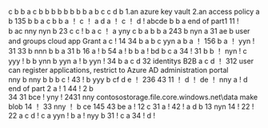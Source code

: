 c
b
b
a
c
b
b
b
b
b
b
b
b
a
b
c
c
d
b
1.an azure key vault  2.an access policy
a
b
135
b
b
a
c
b
b
a ！
c ！
a
d
a ！
c ！
d !
abcde
b
b
a end of part1
11 !   
b
ac
nny
nyn
b
23
c
c !
b
a
c ！
a
yny
c
b
a
b
b
a
243
b
nyn
a
31
ae
b
user and groups  cloud app   Grant
a
c !
14
34
b
a
b
c
yyn
a
b
a ！
156 
b
a ！
yyn !
31
33
b
nnn
b
b
a
31
b
16
a !
b
54
a !
b
b
a !
bd
b
c
a
34 !
31
b
b ！
nyn !
c
yyy !
b
b
ynn
b
yyn
a !
b
yyn !
34 
b
a
c
d
32
identitys B2B
a
c
d ！
312
user can register applications, restrict to Azure AD administration portal  
nny
b
nny
b
b
b
c !
43 !
b
yyy
b
cf
d
e ！
236
43
11 ！
d ！
de ！
nny
a !
d   end of part 2
a !       1
44 !      2
b  
34 
31
bce !
yny !
2431 
nny
contosostorage.file.core.windows.net\data
make blob
14 ！
33
nny ！
b
ce
145
43
be
a !
12
c
31
a !
42 !
a
d
b
13
nyn
14 !
22 !
22
a
c
d !
c
a
yyn !
b
a !
nyy
b
31 !
c
a
34 !
d !
